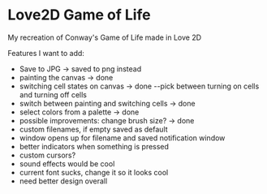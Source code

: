 # Love2D Game of Life
 My recreation of Conway's Game of Life made in Love 2D

 Features I want to add: 
 - Save to JPG -> saved to png instead
 - painting the canvas -> done
 - switching cell states on canvas -> done
    --pick between turning on cells and turning off cells
 - switch between painting and switching cells -> done
 - select colors from a palette -> done
 - possible improvements: change brush size? -> done
 - custom filenames, if empty saved as default
 - window opens up for filename and saved notification window
 - better indicators when something is pressed
 - custom cursors?
 - sound effects would be cool
 - current font sucks, change it so it looks cool
 - need better design overall